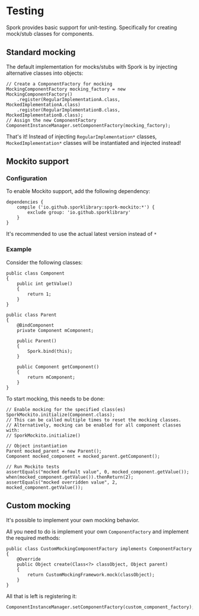 # Testing

Spork provides basic support for unit-testing. Specifically for creating mock/stub classes for components.

## Standard mocking

The default implementation for mocks/stubs with Spork is by injecting alternative classes into objects:

```
// Create a ComponentFactory for mocking
MockingComponentFactory mocking_factory = new MockingComponentFactory()
	.register(RegularImplementationA.class, MockedImplementationA.class)
	.register(RegularImplementationB.class, MockedImplementationB.class);
// Assign the new ComponentFactory
ComponentInstanceManager.setComponentFactory(mocking_factory);
```

That's it! Instead of injecting `RegularImplementation*` classes, `MockedImplementation*` classes will be instantiated and injected instead!

## Mockito support

### Configuration

To enable Mockito support, add the following dependency:

```
dependencies {
	compile ('io.github.sporklibrary:spork-mockito:*') {
		exclude group: 'io.github.sporklibrary'
	}
}
```

It's recommended to use the actual latest version instead of `*`

### Example

Consider the following classes:

```
public class Component
{
	public int getValue()
	{
		return 1;
	}
}

public class Parent
{
	@BindComponent
	private Component mComponent;

	public Parent()
	{
		Spork.bind(this);
	}

	public Component getComponent()
	{
		return mComponent;
	}
}
```

To start mocking, this needs to be done:

```
// Enable mocking for the specified class(es)
SporkMockito.initialize(Component.class);
// This can be called multiple times to reset the mocking classes.
// Alternatively, mocking can be enabled for all component classes with:
// SporkMockito.initialize()

// Object instantiation
Parent mocked_parent = new Parent();
Component mocked_component = mocked_parent.getComponent();

// Run Mockito tests
assertEquals("mocked default value", 0, mocked_component.getValue());
when(mocked_component.getValue()).thenReturn(2);
assertEquals("mocked overridden value", 2, mocked_component.getValue());
```

## Custom mocking

It's possible to implement your own mocking behavior.

All you need to do is implement your own `ComponentFactory` and implement the required methods:

```
public class CustomMockingComponentFactory implements ComponentFactory
{
	@Override
	public Object create(Class<?> classObject, Object parent)
	{
		return CustomMockingFramework.mock(classObject);
	}
}
```

All that is left is registering it:

```
ComponentInstanceManager.setComponentFactory(custom_component_factory);
```